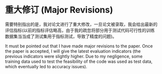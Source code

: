 # 重大修订 (Major Revisions)

需要特别指出的是，我对论文进行了重大修改，一旦论文被录取，我会给出最新的评估指标(以前的指标评估略高，由于我的疏忽将部分用于测试代码可行性的训练数据集当当成了测试集用于指标测试，导致了精度的问题)。

It must be pointed out that I have made major revisions to the paper. Once the paper is accepted, I will give the latest evaluation indicators (the previous indicators were slightly higher. Due to my negligence, some training data used to test the feasibility of the code was used as test data, which eventually led to accuracy issues).
